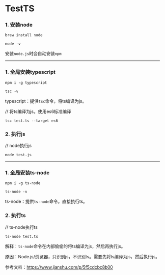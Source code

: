 # TestTS

### 1. 安装node

`brew install node`

`node -v`

安装`node.js`时会自动安装`npm`

---

### 1. 全局安装typescript

`npm i -g typescript`

`tsc -v`

typescript：提供`tsc`命令，将ts编译为js。

// 将ts编译为js。使用es6标准编译

`tsc test.ts --target es6`

### 2. 执行js

// node执行js

`node test.js`

---

### 1. 全局安装ts-node

`npm i -g ts-node`

`ts-node -v`

ts-node：提供`ts-node`命令，直接执行ts。

### 2. 执行ts

// ts-node执行ts

`ts-node test.ts`

解释：`ts-node`命令在内部偷偷的将ts编译为js，然后再执行js。

原因：Node.js/浏览器，只识别js，不识别ts。需要先将ts编译为js，然后执行js。

参考文档：https://www.jianshu.com/p/5f5cdcbc8b00
